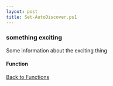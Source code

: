 ```yaml
---
layout: post
title: Set-AutoDiscover.ps1
---
```


### something exciting

Some information about the exciting thing

#### Function

<script src="https://gist-it.appspot.com/github.com/BanterBoy/scripts-blog/blob/master/PowerShell/functions/exchange/Set-AutoDiscover.ps1" crossorigin="anonymous"></script>

<a href="/menu/_pages/functions.html">Back to Functions</a>
